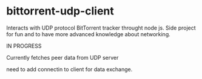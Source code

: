 # bittorrent-udp-client
Interacts with UDP protocol BitTorrent tracker throught node js.
Side project for fun and to have more advanced knowledge about networking.


IN PROGRESS


Currently fetches peer data from UDP server


need to add connectin to client for data exchange.
